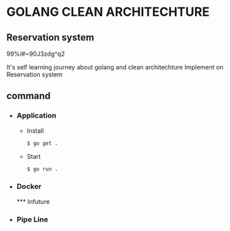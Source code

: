 # GOLANG CLEAN ARCHITECHTURE

## Reservation system

99%i#~90J3zdg^q2

It's self learning journey about golang and clean architechture
Implement on Reservation system

## command

- ### Application
  - Install
    ```sh
    $ go get .
    ```
  - Start
    ```sh
    $ go run .
    ```
- ### Docker
  \*\*\* Infuture
- ### Pipe Line
